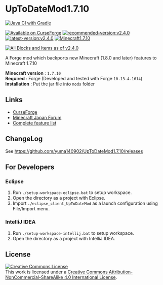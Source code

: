 # UpToDateMod1.7.10
[![Java CI with Gradle](https://github.com/yuma140902/UpToDateMod1.7.10/workflows/Java%20CI%20with%20Gradle/badge.svg)](https://github.com/yuma140902/UpToDateMod1.7.10/actions)

[![Available on CurseForge](https://cf.way2muchnoise.eu/full_306766_downloads.svg)](https://www.curseforge.com/minecraft/mc-mods/uptodatemod)
[![recommended-version:v2.4.0](https://badgen.net/github/release/yuma140902/UpToDateMod1.7.10/stable?color=green&label=Recommended)](#)
[![latest-version:v2.4.0](https://badgen.net/github/release/yuma140902/UpToDateMod1.7.10?color=97ca00&label=Latest)](#)
[![Minecraft1.7.10](https://img.shields.io/badge/Minecraft-1.7.10-blue.svg)](https://www.minecraft.net/)

[![All Blocks and Items as of v2.4.0](https://user-images.githubusercontent.com/23431077/219945662-0b6d1e42-18e3-4f7f-a200-4758f7fdc17b.png)](#)


A Forge mod which backports new Minecraft (1.8.0 and later) features to Minecraft 1.7.10

**Minecraft version** : `1.7.10` \
**Required** : Forge (Developed and tested with Forge `10.13.4.1614`) \
**Installation** : Put the jar file into `mods` folder

## Links
 - [CurseForge](https://www.curseforge.com/minecraft/mc-mods/uptodatemod)
 - [Minecraft Japan Forum](https://forum.civa.jp/viewtopic.php?f=3&t=90)
 - [Complete feature list](https://docs.google.com/spreadsheets/d/1OiqEOgDV31E1ZJaxhGSqJT37xrWkqHZGmpzVUvk4uZs/edit?usp=sharing)

## ChangeLog
 See https://github.com/yuma140902/UpToDateMod1.7.10/releases

## For Developers
### Eclipse
1. Run `./setup-workspace-eclipse.bat` to setup workspace.
2. Open the directory as a project with Eclipse.
3. Import `./eclipse_client_UpToDateMod` as a launch configuration using <btn>File</btn>/<btn>Import</btn> menu.

### IntelliJ IDEA
1. Run `./setup-workspace-intellij.bat` to setup workspace.
2. Open the directory as a project with IntelliJ IDEA.

## License

<a rel="license" href="http://creativecommons.org/licenses/by-nc-sa/4.0/"><img alt="Creative Commons License" style="border-width:0" src="https://i.creativecommons.org/l/by-nc-sa/4.0/88x31.png" /></a><br />This work is licensed under a <a rel="license" href="http://creativecommons.org/licenses/by-nc-sa/4.0/">Creative Commons Attribution-NonCommercial-ShareAlike 4.0 International License</a>.
